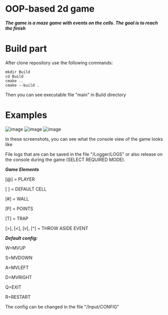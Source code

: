 # OOP-based 2d game
***The game is a maze game with events on the cells. 
The goal is to reach the finish***

# Build part
After clone repository use the following commands:
```
mkdir Build
cd Build
cmake ..
cmake --build .
```
Then you can see executable file "main" in Build directory

# Examples
![image](https://github.com/yaQvadrat/OOP/assets/91385956/2716858f-3918-43d1-9211-669a6564cb64)
![image](https://github.com/yaQvadrat/OOP/assets/91385956/59c40c8b-5914-4912-850c-f94658a4a5b8)
![image](https://github.com/yaQvadrat/OOP/assets/91385956/8f23ad52-d436-4152-9b89-898961368bdb)

In these screenshots, you can see what the console view of the game looks like

File logs that are can be saved in the file "/Logger/LOGS" or also release on the console during the game (SELECT REQUIRED MODE).


***Game Elements***

[@] = PLAYER

[ ] = DEFAULT CELL

[#] = WALL

[P] = POINTS

[T] = TRAP

[>], [<], [v], [^] = THROW ASIDE EVENT


***Default config:***

W=MVUP

S=MVDOWN

A=MVLEFT

D=MVRIGHT

Q=EXIT

R=RESTART

The config can be changed in the file "/Input/CONFIG"

